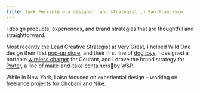 ```yaml
---
title: Jack Ferrante – a designer  and strategist in San Francisco.
---
```

I design products, experiences, and brand strategies that are thoughtful and straightforward.

Most recently the Lead Creative Strategist at Very Great, I helped Wild One design their first [pop-up&nbsp;store](/projects/wild-one-pop-up.md), and their first line of [dog&nbsp;toys](/projects/wild-one-toys.md). I designed a portable [wireless&nbsp;charger](/projects/courant-carry.md) for Courant, and I drove the brand strategy for [Porte](/project/w-p-porter.md)r, a line of make-and-take containersby W&P.

While in New York, I also focused on experiential design – working on freelance projects for [Chobani](/projects/chobani.md) and [Nike](/projects/nike.md).
